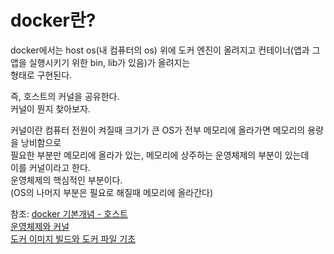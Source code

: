 # docker란?

docker에서는 host os(내 컴퓨터의 os) 위에 도커 엔진이 올려지고 컨테이너(앱과 그 앱을 실행시키기 위한 bin, lib가 있음)가 올려지는  
형태로 구현된다.  

즉, 호스트의 커널을 공유한다.  
커널이 뭔지 찾아보자.  

커널이란 컴퓨터 전원이 켜질때 크기가 큰 OS가 전부 메모리에 올라가면 메모리의 용량을 낭비함으로  
필요한 부분만 메모리에 올라가 있는, 메모리에 상주하는 운영체제의 부분이 있는데  
이를 커널이라고 한다.  
운영체제의 핵심적인 부분이다.  
(OS의 나머지 부분은 필요로 해질때 메모리에 올라간다)

참조: 
[docker 기본개념 - 호스트 ](https://khj93.tistory.com/entry/Docker-Docker-%EA%B0%9C%EB%85%90)  
[운영체제와 커널](https://goodmilktea.tistory.com/23)  
[도커 이미지 빌드와 도커 파일 기초](https://www.44bits.io/ko/post/building-docker-image-basic-commit-diff-and-dockerfile#%EB%93%A4%EC%96%B4%EA%B0%80%EB%A9%B0)
